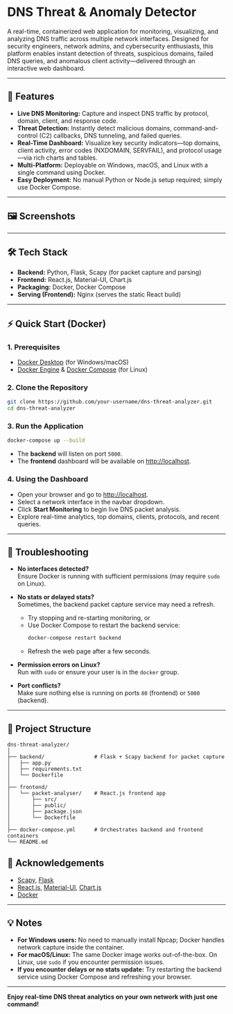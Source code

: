 # DNS Threat & Anomaly Detector

A real-time, containerized web application for monitoring, visualizing, and analyzing DNS traffic across multiple network interfaces. Designed for security engineers, network admins, and cybersecurity enthusiasts, this platform enables instant detection of threats, suspicious domains, failed DNS queries, and anomalous client activity—delivered through an interactive web dashboard.

---

## 🚀 Features

- **Live DNS Monitoring:** Capture and inspect DNS traffic by protocol, domain, client, and response code.
- **Threat Detection:** Instantly detect malicious domains, command-and-control (C2) callbacks, DNS tunneling, and failed queries.
- **Real-Time Dashboard:** Visualize key security indicators—top domains, client activity, error codes (NXDOMAIN, SERVFAIL), and protocol usage—via rich charts and tables.
- **Multi-Platform:** Deployable on Windows, macOS, and Linux with a single command using Docker.
- **Easy Deployment:** No manual Python or Node.js setup required; simply use Docker Compose.

---

## 🖼️ Screenshots

---

## 🛠️ Tech Stack

- **Backend:** Python, Flask, Scapy (for packet capture and parsing)
- **Frontend:** React.js, Material-UI, Chart.js
- **Packaging:** Docker, Docker Compose
- **Serving (Frontend):** Nginx (serves the static React build)

---

## ⚡ Quick Start (Docker)

### 1. **Prerequisites**

- [Docker Desktop](https://www.docker.com/products/docker-desktop) (for Windows/macOS)
- [Docker Engine](https://docs.docker.com/engine/install/) & [Docker Compose](https://docs.docker.com/compose/install/) (for Linux)

### 2. **Clone the Repository**

```bash
git clone https://github.com/your-username/dns-threat-analyzer.git
cd dns-threat-analyzer
```

### 3. **Run the Application**

```bash
docker-compose up --build
```

- The **backend** will listen on port `5000`.
- The **frontend** dashboard will be available on [http://localhost](http://localhost).

### 4. **Using the Dashboard**

- Open your browser and go to [http://localhost](http://localhost).
- Select a network interface in the navbar dropdown.
- Click **Start Monitoring** to begin live DNS packet analysis.
- Explore real-time analytics, top domains, clients, protocols, and recent queries.

---

## 📝 Troubleshooting

- **No interfaces detected?**  
  Ensure Docker is running with sufficient permissions (may require `sudo` on Linux).

- **No stats or delayed stats?**  
  Sometimes, the backend packet capture service may need a refresh.  
  - Try stopping and re-starting monitoring, or  
  - Use Docker Compose to restart the backend service:
    ```bash
    docker-compose restart backend
    ```
  - Refresh the web page after a few seconds.

- **Permission errors on Linux?**  
  Run with `sudo` or ensure your user is in the `docker` group.

- **Port conflicts?**  
  Make sure nothing else is running on ports `80` (frontend) or `5000` (backend).

---

## 🧩 Project Structure

```
dns-threat-analyzer/
│
├── backend/                # Flask + Scapy backend for packet capture
│   ├── app.py
│   ├── requirements.txt
│   └── Dockerfile
│
├── frontend/
│   └── packet-analyser/    # React.js frontend app
│       ├── src/
│       ├── public/
│       ├── package.json
│       └── Dockerfile
│
├── docker-compose.yml      # Orchestrates backend and frontend containers
└── README.md
```



## 🙌 Acknowledgements

- [Scapy](https://scapy.net/), [Flask](https://flask.palletsprojects.com/)
- [React.js](https://react.dev/), [Material-UI](https://mui.com/), [Chart.js](https://www.chartjs.org/)
- [Docker](https://www.docker.com/)

---

## 💡 Notes

- **For Windows users:** No need to manually install Npcap; Docker handles network capture inside the container.
- **For macOS/Linux:** The same Docker image works out-of-the-box. On Linux, use `sudo` if you encounter permission issues.
- **If you encounter delays or no stats update:** Try restarting the backend service using Docker Compose and refreshing your browser.

---

**Enjoy real-time DNS threat analytics on your own network with just one command!**
